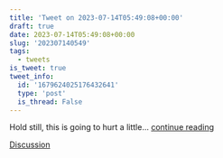 ```yaml
---
title: 'Tweet on 2023-07-14T05:49:08+00:00'
draft: true
date: 2023-07-14T05:49:08+00:00
slug: '202307140549'
tags:
  - tweets
is_tweet: true
tweet_info:
  id: '1679624025176432641'
  type: 'post'
  is_thread: False
---
```




Hold still, this is going to hurt a little... [continue reading](urls[0])

[Discussion](https://x.com/sytelus/status/1679624025176432641)
